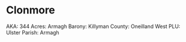 # Clonmore

AKA: 344
Acres: Armagh
Barony: Killyman
County: Oneilland West
PLU: Ulster
Parish: Armagh